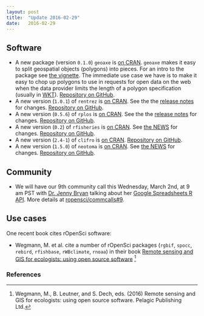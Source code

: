 ```yaml
---
layout: post
title:  "Update 2016-02-29"
date:   2016-02-29
---
```


## Software

* A new package (version `0.1.0`) `geoaxe` is [on CRAN](http://cran.rstudio.com/web/packages/geoaxe). `geoaxe` makes it easy to split geospatial objects (polygons) into pieces. For an intro to the package see [the vignette](https://cran.rstudio.com/web/packages/geoaxe/vignettes/geoaxe_vignette.html). The immediate use case we have is to make it easy to chop up polygons to use in requests for open data on the web when the data provider limits the length of a polygon specification (usually in [WKT](https://en.wikipedia.org/wiki/Well-known_text)). [Repository on GitHub][geoaxe].
* A new version (`1.0.1`) of `rentrez` is [on CRAN](http://cran.rstudio.com/web/packages/rentrez). See the the [release notes](https://github.com/ropensci/rentrez/releases/tag/v1.0.1) for changes. [Repository on GitHub][rentrez].
* A new version (`0.5.6`) of `rplos` is [on CRAN](http://cran.rstudio.com/web/packages/rplos). See the the [release notes](https://github.com/ropensci/rplos/releases/tag/v0.5.6) for changes. [Repository on GitHub][rplos].
* A new version (`0.2`) of `rfisheries` is [on CRAN](http://cran.rstudio.com/web/packages/rfisheries). See [the NEWS](https://github.com/ropensci/rfisheries/blob/master/NEWS#L1-L4) for changes. [Repository on GitHub][rfisheries].
* A new version (`2.4-1`) of `clifro` is [on CRAN](http://cran.rstudio.com/web/packages/clifro). [Repository on GitHub][clifro].
* A new version (`1.5.0`) of `neotoma` is [on CRAN](http://cran.rstudio.com/web/packages/neotoma). See [the NEWS](https://github.com/ropensci/neotoma/blob/master/NEWS#L1-L5) for changes. [Repository on GitHub][neotoma].

## Community

* We will have our 9th community call this Wednesday, March 2nd, at 9 am PST with [Dr. Jenny Bryan](https://github.com/jennybc) talking about her [Google Spreadsheets R API](https://github.com/jennybc/googlesheets). More details at [ropensci/commcalls#9](https://github.com/ropensci/commcalls/issues/9).

## Use cases

One recent book cites rOpenSci software:

* Wegmann, M. et al. cite a number of rOpenSci packages (`rgbif`, `spocc`, `rebird`, `rfishbase`, `rWBclimate`, `rnoaa`) in their book [Remote sensing and GIS for ecologists: using open source software](https://books.google.com/books?hl=en&lr=&id=rCCUCwAAQBAJ) [^1]

[geoaxe]: https://github.com/ropenscilabs/geoaxe
[rentrez]: https://github.com/ropensci/rentrez
[rplos]: https://github.com/ropensci/rplos
[rfisheries]: https://github.com/ropensci/rfisheries
[neotoma]: https://github.com/ropensci/neotoma
[clifro]: https://github.com/ropensci/clifro
[libpoppler]: https://poppler.freedesktop.org/

[wegmann]: https://books.google.com/books?hl=en&lr=&id=rCCUCwAAQBAJ

### References

[^1]: Wegmann, M., B. Leutner, and S. Dech, eds. (2016) Remote sensing and GIS for ecologists: using open source software. Pelagic Publishing Ltd.
